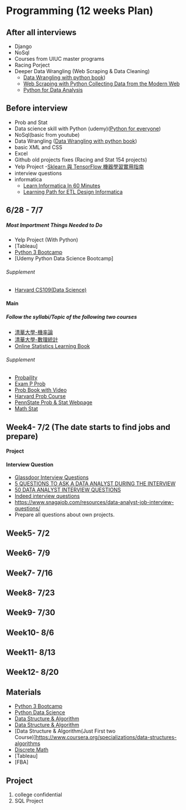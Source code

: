# Programming (12 weeks Plan) 

## After all interviews
- Django
- NoSql
- Courses from UIUC master programs
- Racing Porject 
- Deeper Data Wrangling (Web Scraping & Data Cleaning)
  - [Data Wrangling with python book](https://github.com/Shivanandroy/Study-Materials/blob/master/Data%20Wrangling%20with%20Python.pdf))
  - [Web Scraping with Python Collecting Data from the Modern Web]()
  - [Python for Data Analysis](http://opencarts.org/sachlaptrinh/pdf/28232.pdf)
## Before interview
- Prob and Stat
- Data science skill with Python (udemy)([Python for everyone](http://do1.dr-chuck.com/pythonlearn/EN_us/pythonlearn.pdf))
- NoSql(basic from youtube)
- Data Wrangling ([Data Wrangling with python book](https://github.com/Shivanandroy/Study-Materials/blob/master/Data%20Wrangling%20with%20Python.pdf))
- basic XML and CSS
- Excel 
- Github old projects fixes (Racing and Stat 154 projects)
- Yelp Project
  -[Sklearn 與 TensorFlow 機器學習實用指南](https://github.com/apachecn/hands_on_Ml_with_Sklearn_and_TF)
- interview questions
- informatica
  - [Learn Informatica In 60 Minutes](https://www.youtube.com/watch?v=3scD3llibJA)
  - [Learning Path for ETL Design Informatica](https://dwbi.org/etl/informatica)
 

## 6/28 - 7/7
##### Most Importment Things Needed to Do
- Yelp Project (With Python)
- [Tableau]
- [Python 3 Bootcamp](https://www.udemy.com/complete-python-bootcamp/)
- [Udemy Python Data Science Bootcamp]
###### Supplement 
- [Harvard CS109(Data Science)](http://cs109.github.io/2015/pages/videos.html)

#### Main 
##### Follow the syllabi/Topic of the following two courses
- [清華大學-機率論](http://www.stat.nthu.edu.tw/~swcheng/Teaching/math2810/index.html)
- [清華大學-數理統計](http://www.stat.nthu.edu.tw/~swcheng/Teaching/stat3875/index.html)
- [Online Statistics Learning Book](http://onlinestatbook.com/2/index.html)
###### Supplement 
- [Probaility](https://www.edx.org/course/introduction-probability-science-mitx-6-041x-2)
- [Exam P Prob](https://www.youtube.com/watch?v=1WONKtD2-Yw&list=PLOw9lluHPKfFja9xiHoV0voroJVN0ePB3)
- [Prob Book with Video](http://www.math.wm.edu/~leemis/videos/probability/)
- [Harvard Prob Course](https://www.edx.org/course/introduction-to-probability-0)
- [PennState Prob & Stat Webpage](https://newonlinecourses.science.psu.edu/stat414/node/17/)
- [Math Stat](https://ocw.mit.edu/courses/mathematics/18-650-statistics-for-applications-fall-2016/lecture-videos/)

## Week4- 7/2 (The date starts to find jobs and prepare)
#### Project
#### Interview Question
- [Glassdoor Interview Questions](https://www.glassdoor.com/Interview/data-analyst-interview-questions-SRCH_KO0,12_SDMC.htm)
- [5 QUESTIONS TO ASK A DATA ANALYST DURING THE INTERVIEW](http://www.maassmedia.com/2016/09/26/5-questions-data-analyst-interview/)
- [50 DATA ANALYST INTERVIEW QUESTIONS](https://www.listendata.com/2017/01/data-analyst-interview-questions.html)
- [Indeed interview questions](https://www.indeed.com/hire/interview-questions/data-analyst)
- https://www.snagajob.com/resources/data-analyst-job-interview-questions/
- Prepare all questions about own projects.

## Week5- 7/2
## Week6- 7/9
## Week7- 7/16
## Week8- 7/23
## Week9- 7/30
## Week10- 8/6
## Week11- 8/13
## Week12- 8/20


## Materials



- [Python 3 Bootcamp](https://www.udemy.com/complete-python-bootcamp/)
- [Python Data Science](https://www.udemy.com/python-for-data-science-and-machine-learning-bootcamp/)
- [Data Structure & Algorithm](https://www.udemy.com/python-for-data-structures-algorithms-and-interviews/)
- [Data Structure & Algorithm](https://www.udacity.com/course/technical-interview--ud513)
- [Data Structure & Algorithm(Just First two Course)]https://www.coursera.org/specializations/data-structures-algorithms
- [Discrete Math](https://ocw.mit.edu/courses/electrical-engineering-and-computer-science/6-042j-mathematics-for-computer-science-fall-2010/video-lectures/)
- [Tableau]
- [FBA]

## Project
1. college confidential  
2. SQL Project
